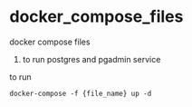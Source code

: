 # docker_compose_files
docker compose files

1. to run postgres and pgadmin service

to run
```
docker-compose -f {file_name} up -d
```